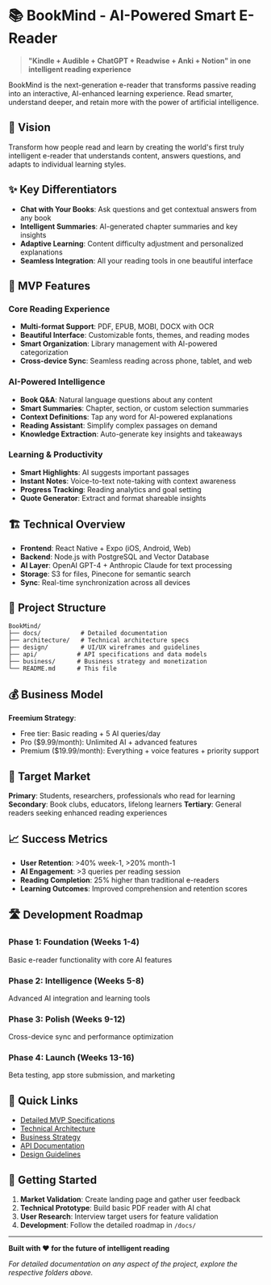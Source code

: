 # 📚 BookMind - AI-Powered Smart E-Reader

> **"Kindle + Audible + ChatGPT + Readwise + Anki + Notion" in one intelligent reading experience**

BookMind is the next-generation e-reader that transforms passive reading into an interactive, AI-enhanced learning experience. Read smarter, understand deeper, and retain more with the power of artificial intelligence.

## 🎯 Vision

Transform how people read and learn by creating the world's first truly intelligent e-reader that understands content, answers questions, and adapts to individual learning styles.

## ✨ Key Differentiators

- **Chat with Your Books**: Ask questions and get contextual answers from any book
- **Intelligent Summaries**: AI-generated chapter summaries and key insights
- **Adaptive Learning**: Content difficulty adjustment and personalized explanations
- **Seamless Integration**: All your reading tools in one beautiful interface

## 🚀 MVP Features

### Core Reading Experience
- **Multi-format Support**: PDF, EPUB, MOBI, DOCX with OCR
- **Beautiful Interface**: Customizable fonts, themes, and reading modes
- **Smart Organization**: Library management with AI-powered categorization
- **Cross-device Sync**: Seamless reading across phone, tablet, and web

### AI-Powered Intelligence
- **Book Q&A**: Natural language questions about any content
- **Smart Summaries**: Chapter, section, or custom selection summaries
- **Context Definitions**: Tap any word for AI-powered explanations
- **Reading Assistant**: Simplify complex passages on demand
- **Knowledge Extraction**: Auto-generate key insights and takeaways

### Learning & Productivity
- **Smart Highlights**: AI suggests important passages
- **Instant Notes**: Voice-to-text note-taking with context awareness
- **Progress Tracking**: Reading analytics and goal setting
- **Quote Generator**: Extract and format shareable insights

## 🏗️ Technical Overview

- **Frontend**: React Native + Expo (iOS, Android, Web)
- **Backend**: Node.js with PostgreSQL and Vector Database
- **AI Layer**: OpenAI GPT-4 + Anthropic Claude for text processing
- **Storage**: S3 for files, Pinecone for semantic search
- **Sync**: Real-time synchronization across all devices

## 📁 Project Structure

```
BookMind/
├── docs/           # Detailed documentation
├── architecture/   # Technical architecture specs
├── design/         # UI/UX wireframes and guidelines
├── api/           # API specifications and data models
├── business/      # Business strategy and monetization
└── README.md      # This file
```

## 💰 Business Model

**Freemium Strategy**:
- Free tier: Basic reading + 5 AI queries/day
- Pro ($9.99/month): Unlimited AI + advanced features
- Premium ($19.99/month): Everything + voice features + priority support

## 🎯 Target Market

**Primary**: Students, researchers, professionals who read for learning
**Secondary**: Book clubs, educators, lifelong learners
**Tertiary**: General readers seeking enhanced reading experiences

## 📈 Success Metrics

- **User Retention**: >40% week-1, >20% month-1
- **AI Engagement**: >3 queries per reading session
- **Reading Completion**: 25% higher than traditional e-readers
- **Learning Outcomes**: Improved comprehension and retention scores

## 🛣️ Development Roadmap

### Phase 1: Foundation (Weeks 1-4)
Basic e-reader functionality with core AI features

### Phase 2: Intelligence (Weeks 5-8)
Advanced AI integration and learning tools

### Phase 3: Polish (Weeks 9-12)
Cross-device sync and performance optimization

### Phase 4: Launch (Weeks 13-16)
Beta testing, app store submission, and marketing

## 🔗 Quick Links

- [Detailed MVP Specifications](./docs/mvp-features.md)
- [Technical Architecture](./architecture/system-design.md)
- [Business Strategy](./business/monetization.md)
- [API Documentation](./api/specifications.md)
- [Design Guidelines](./design/ui-ux-guidelines.md)

## 🚀 Getting Started

1. **Market Validation**: Create landing page and gather user feedback
2. **Technical Prototype**: Build basic PDF reader with AI chat
3. **User Research**: Interview target users for feature validation
4. **Development**: Follow the detailed roadmap in `/docs/`

---

**Built with ❤️ for the future of intelligent reading**

*For detailed documentation on any aspect of the project, explore the respective folders above.*